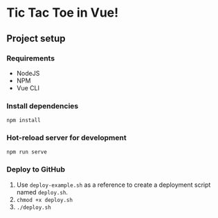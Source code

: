 # Tic Tac Toe in Vue!

## Project setup

### Requirements

- NodeJS
- NPM
- Vue CLI

### Install dependencies
```
npm install
```

### Hot-reload server for development
```
npm run serve
```

### Deploy to GitHub

1. Use `deploy-example.sh` as a reference to create a deployment script named `deploy.sh`.
2. `chmod +x deploy.sh`
3. `./deploy.sh`

